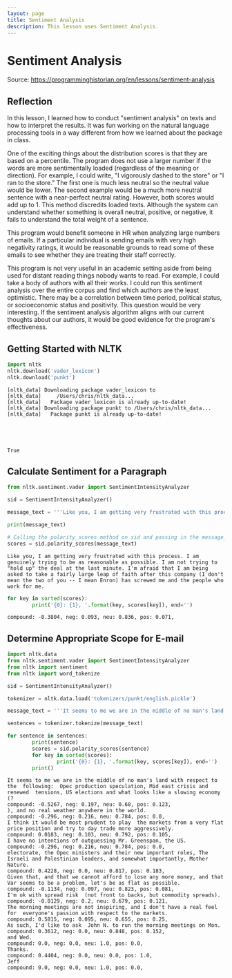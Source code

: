 ```yaml
---
layout: page
title: Sentiment Analysis
description: This lesson uses Sentiment Analysis.
---
```


# Sentiment Analysis

Source: https://programminghistorian.org/en/lessons/sentiment-analysis

## Reflection

In this lesson, I learned how to conduct "sentiment analysis" on texts and how to interpret the results. It was fun working on the natural language processing tools in a way different from how we learned about the package in class.

One of the exciting things about the distribution scores is that they are based on a percentile. The program does not use a larger number if the words are more sentimentally loaded (regardless of the meaning or direction). For example, I could write, "I vigorously dashed to the store" or "I ran to the store." The first one is much less neutral so the neutral value would be lower. The second example would be a much more neutral sentence with a near-perfect neutral rating. However, both scores would add up to 1. This method discredits loaded texts. Although the system can understand whether something is overall neutral, positive, or negative, it fails to understand the total weight of a sentence. 

This program would benefit someone in HR when analyzing large numbers of emails. If a particular individual is sending emails with very high negativity ratings, it would be reasonable grounds to read some of these emails to see whether they are treating their staff correctly. 

This program is not very useful in an academic setting aside from being used for distant reading things nobody wants to read. For example, I could take a body of authors with all their works. I could run this sentiment analysis over the entire corpus and find which authors are the least optimistic. There may be a correlation between time period, political status, or socioeconomic status and positivity. This question would be very interesting. If the sentiment analysis algorithm aligns with our current thoughts about our authors, it would be good evidence for the program's effectiveness.

## Getting Started with NLTK


```python
import nltk
nltk.download('vader_lexicon')
nltk.download('punkt')
```

    [nltk_data] Downloading package vader_lexicon to
    [nltk_data]     /Users/chris/nltk_data...
    [nltk_data]   Package vader_lexicon is already up-to-date!
    [nltk_data] Downloading package punkt to /Users/chris/nltk_data...
    [nltk_data]   Package punkt is already up-to-date!





    True



## Calculate Sentiment for a Paragraph


```python
from nltk.sentiment.vader import SentimentIntensityAnalyzer
```


```python
sid = SentimentIntensityAnalyzer()
```


```python
message_text = '''Like you, I am getting very frustrated with this process. I am genuinely trying to be as reasonable as possible. I am not trying to "hold up" the deal at the last minute. I'm afraid that I am being asked to take a fairly large leap of faith after this company (I don't mean the two of you -- I mean Enron) has screwed me and the people who work for me.'''
```


```python
print(message_text)

# Calling the polarity_scores method on sid and passing in the message_text outputs a dictionary with negative, neutral, positive, and compound scores for the input text
scores = sid.polarity_scores(message_text)
```

    Like you, I am getting very frustrated with this process. I am genuinely trying to be as reasonable as possible. I am not trying to "hold up" the deal at the last minute. I'm afraid that I am being asked to take a fairly large leap of faith after this company (I don't mean the two of you -- I mean Enron) has screwed me and the people who work for me.



```python
for key in sorted(scores):
        print('{0}: {1}, '.format(key, scores[key]), end='')
```

    compound: -0.3804, neg: 0.093, neu: 0.836, pos: 0.071, 

## Determine Appropriate Scope for E-mail


```python
import nltk.data
from nltk.sentiment.vader import SentimentIntensityAnalyzer
from nltk import sentiment
from nltk import word_tokenize

sid = SentimentIntensityAnalyzer()

tokenizer = nltk.data.load('tokenizers/punkt/english.pickle')

message_text = '''It seems to me we are in the middle of no man's land with respect to the  following:  Opec production speculation, Mid east crisis and renewed  tensions, US elections and what looks like a slowing economy (?), and no real weather anywhere in the world. I think it would be most prudent to play  the markets from a very flat price position and try to day trade more aggressively. I have no intentions of outguessing Mr. Greenspan, the US. electorate, the Opec ministers and their new important roles, The Israeli and Palestinian leaders, and somewhat importantly, Mother Nature.  Given that, and that we cannot afford to lose any more money, and that Var seems to be a problem, let's be as flat as possible. I'm ok with spread risk  (not front to backs, but commodity spreads). The morning meetings are not inspiring, and I don't have a real feel for  everyone's passion with respect to the markets.  As such, I'd like to ask  John N. to run the morning meetings on Mon. and Wed.  Thanks. Jeff'''

sentences = tokenizer.tokenize(message_text)

for sentence in sentences:
        print(sentence)
        scores = sid.polarity_scores(sentence)
        for key in sorted(scores):
                print('{0}: {1}, '.format(key, scores[key]), end='')
        print()

```

    It seems to me we are in the middle of no man's land with respect to the  following:  Opec production speculation, Mid east crisis and renewed  tensions, US elections and what looks like a slowing economy (?
    compound: -0.5267, neg: 0.197, neu: 0.68, pos: 0.123, 
    ), and no real weather anywhere in the world.
    compound: -0.296, neg: 0.216, neu: 0.784, pos: 0.0, 
    I think it would be most prudent to play  the markets from a very flat price position and try to day trade more aggressively.
    compound: 0.0183, neg: 0.103, neu: 0.792, pos: 0.105, 
    I have no intentions of outguessing Mr. Greenspan, the US.
    compound: -0.296, neg: 0.216, neu: 0.784, pos: 0.0, 
    electorate, the Opec ministers and their new important roles, The Israeli and Palestinian leaders, and somewhat importantly, Mother Nature.
    compound: 0.4228, neg: 0.0, neu: 0.817, pos: 0.183, 
    Given that, and that we cannot afford to lose any more money, and that Var seems to be a problem, let's be as flat as possible.
    compound: -0.1134, neg: 0.097, neu: 0.823, pos: 0.081, 
    I'm ok with spread risk  (not front to backs, but commodity spreads).
    compound: -0.0129, neg: 0.2, neu: 0.679, pos: 0.121, 
    The morning meetings are not inspiring, and I don't have a real feel for  everyone's passion with respect to the markets.
    compound: 0.5815, neg: 0.095, neu: 0.655, pos: 0.25, 
    As such, I'd like to ask  John N. to run the morning meetings on Mon.
    compound: 0.3612, neg: 0.0, neu: 0.848, pos: 0.152, 
    and Wed.
    compound: 0.0, neg: 0.0, neu: 1.0, pos: 0.0, 
    Thanks.
    compound: 0.4404, neg: 0.0, neu: 0.0, pos: 1.0, 
    Jeff
    compound: 0.0, neg: 0.0, neu: 1.0, pos: 0.0, 



```python

```
